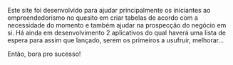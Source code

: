 Este site foi desenvolvido para ajudar principalmente os iniciantes ao empreendedorismo no quesito em
criar tabelas de acordo com a necessidade do momento e também ajudar na prospecção do negócio em si.
Há ainda em desenvolvimento 2 aplicativos do qual haverá uma lista de espera para assim que lançado, 
serem os primeiros a usufruir, melhorar...

Então, bora pro sucesso!